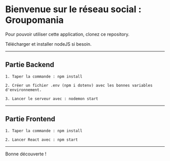 <h1>Bienvenue sur le réseau social : Groupomania</h1>

Pour pouvoir utiliser cette application, clonez ce repository.

Télécharger et installer nodeJS si besoin.

---

<h2>Partie Backend</h2>

	1. Taper la commande : npm install

	2. Créer un fichier .env (npm i dotenv) avec les bonnes variables d'environnement.

	3. Lancer le serveur avec : nodemon start

---

<h2>Partie Frontend</h2>

	1. Taper la commande : npm install

	2. Lancer React avec : npm start

---

Bonne découverte ! 